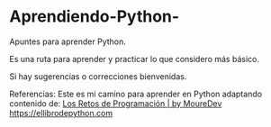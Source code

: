 # Aprendiendo-Python-
Apuntes para aprender Python.

Es una ruta para aprender y practicar lo que considero más básico.

Si hay sugerencias o correcciones bienvenidas.


Referencias:
Este es mi camino para aprender en Python adaptando contenido de:
[Los Retos de Programación | by MoureDev](https://retosdeprogramacion.com/)
https://ellibrodepython.com
